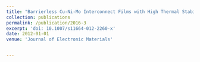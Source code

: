 ```yaml
---
title: "Barrierless Cu-Ni-Mo Interconnect Films with High Thermal Stability Against Silicide Formation"
collection: publications
permalink: /publication/2016-3
excerpt: 'doi: 10.1007/s11664-012-2260-x'
date: 2012-01-01
venue: 'Journal of Electronic Materials'


---
```



